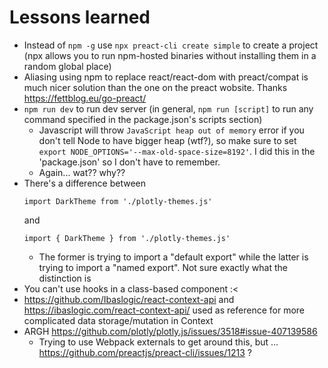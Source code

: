 # Lessons learned

* Instead of `npm -g` use `npx preact-cli create simple` to create a project (npx allows you to run npm-hosted binaries without installing them in a random global place)
* Aliasing using npm to replace react/react-dom with preact/compat is much nicer solution than the one on the preact wobsite. Thanks https://fettblog.eu/go-preact/
* `npm run dev` to run dev server (in general, `npm run [script]` to run any command specified in the package.json's scripts section)
    * Javascript will throw `JavaScript heap out of memory` error if you don't tell Node to have bigger heap (wtf?), so make sure to set `export NODE_OPTIONS='--max-old-space-size=8192'`. I did this in the 'package.json' so I don't have to remember.
    * Again... wat?? why??
* There's a difference between
  ```
  import DarkTheme from './plotly-themes.js'
  ```
  and
  ```
  import { DarkTheme } from './plotly-themes.js'
  ```
    * The former is trying to import a "default export" while the latter is trying to import a "named export". Not sure exactly what the distinction is
* You can't use hooks in a class-based component :<
* https://github.com/Ibaslogic/react-context-api and https://ibaslogic.com/react-context-api/ used as reference for more complicated data storage/mutation in Context
* ARGH https://github.com/plotly/plotly.js/issues/3518#issue-407139586
    * Trying to use Webpack externals to get around this, but ... https://github.com/preactjs/preact-cli/issues/1213 ?